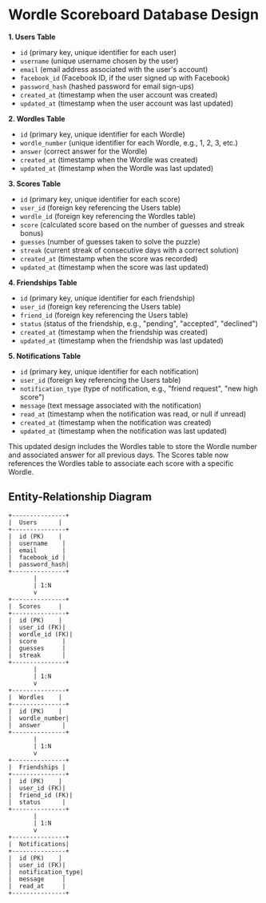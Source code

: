 # Wordle Scoreboard Database Design

**1. Users Table**

* `id` (primary key, unique identifier for each user)
* `username` (unique username chosen by the user)
* `email` (email address associated with the user's account)
* `facebook_id` (Facebook ID, if the user signed up with Facebook)
* `password_hash` (hashed password for email sign-ups)
* `created_at` (timestamp when the user account was created)
* `updated_at` (timestamp when the user account was last updated)

**2. Wordles Table**

* `id` (primary key, unique identifier for each Wordle)
* `wordle_number` (unique identifier for each Wordle, e.g., 1, 2, 3, etc.)
* `answer` (correct answer for the Wordle)
* `created_at` (timestamp when the Wordle was created)
* `updated_at` (timestamp when the Wordle was last updated)

**3. Scores Table**

* `id` (primary key, unique identifier for each score)
* `user_id` (foreign key referencing the Users table)
* `wordle_id` (foreign key referencing the Wordles table)
* `score` (calculated score based on the number of guesses and streak bonus)
* `guesses` (number of guesses taken to solve the puzzle)
* `streak` (current streak of consecutive days with a correct solution)
* `created_at` (timestamp when the score was recorded)
* `updated_at` (timestamp when the score was last updated)

**4. Friendships Table**

* `id` (primary key, unique identifier for each friendship)
* `user_id` (foreign key referencing the Users table)
* `friend_id` (foreign key referencing the Users table)
* `status` (status of the friendship, e.g., "pending", "accepted", "declined")
* `created_at` (timestamp when the friendship was created)
* `updated_at` (timestamp when the friendship was last updated)

**5. Notifications Table**

* `id` (primary key, unique identifier for each notification)
* `user_id` (foreign key referencing the Users table)
* `notification_type` (type of notification, e.g., "friend request", "new high score")
* `message` (text message associated with the notification)
* `read_at` (timestamp when the notification was read, or null if unread)
* `created_at` (timestamp when the notification was created)
* `updated_at` (timestamp when the notification was last updated)

This updated design includes the Wordles table to store the Wordle number and associated answer for all previous days. The Scores table now references the Wordles table to associate each score with a specific Wordle.

## Entity-Relationship Diagram
```
+---------------+
|  Users      |
+---------------+
|  id (PK)    |
|  username    |
|  email       |
|  facebook_id |
|  password_hash|
+---------------+
       |
       | 1:N
       v
+---------------+
|  Scores     |
+---------------+
|  id (PK)    |
|  user_id (FK)|
|  wordle_id (FK)|
|  score       |
|  guesses     |
|  streak      |
+---------------+
       |
       | 1:N
       v
+---------------+
|  Wordles    |
+---------------+
|  id (PK)    |
|  wordle_number|
|  answer      |
+---------------+
       |
       | 1:N
       v
+---------------+
|  Friendships |
+---------------+
|  id (PK)    |
|  user_id (FK)|
|  friend_id (FK)|
|  status      |
+---------------+
       |
       | 1:N
       v
+---------------+
|  Notifications|
+---------------+
|  id (PK)    |
|  user_id (FK)|
|  notification_type|
|  message     |
|  read_at     |
+---------------+
```